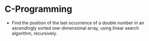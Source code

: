 # C-Programming

- Find the position of the last occurrence of a double number in an ascendingly sorted one-dimensional 
array, using linear search algorithm, recursively.